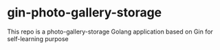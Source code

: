# gin-photo-gallery-storage
This repo is a photo-gallery-storage Golang application based on Gin for self-learning purpose

